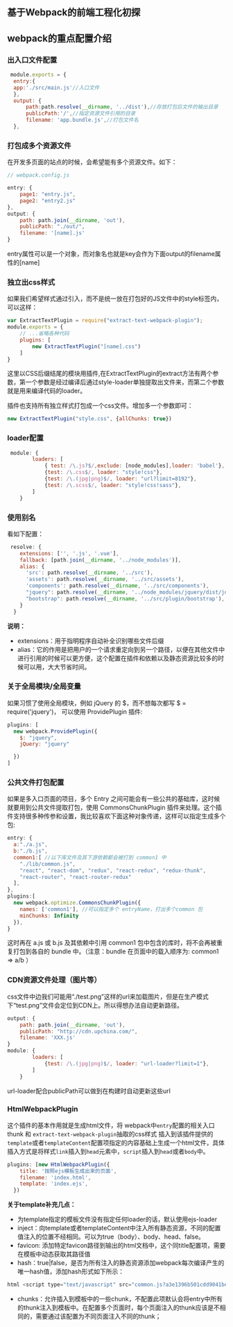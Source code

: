 
## 基于Webpack的前端工程化初探

## webpack的重点配置介绍

### 出入口文件配置
```js
 module.exports = {
  entry:{ 
  app:'./src/main.js'//入口文件
  },
  output: {
      path:path.resolve(__dirname, '../dist'),//存放打包后文件的输出目录
      publicPath:'/',//指定资源文件引用的目录
      filename: 'app.bundle.js',//打包文件名
  },
```
### 打包成多个资源文件
在开发多页面的站点的时候，会希望能有多个资源文件。如下：
```js
// webpack.config.js

entry: {
    page1: "entry.js",
    page2: "entry2.js"
},
output: {
    path: path.join(__dirname, 'out'),
    publicPath: "./out/",
    filename: '[name].js'
}
```
entry属性可以是一个对象，而对象名也就是key会作为下面output的filename属性的[name]

### 独立出css样式
如果我们希望样式通过<link>引入，而不是统一放在打包好的JS文件中的style标签内，可以这样：
```js
var ExtractTextPlugin = require("extract-text-webpack-plugin");
module.exports = {
    // ...省略各种代码
    plugins: [
        new ExtractTextPlugin("[name].css")
    ]
}
```
这里以CSS后缀结尾的模块用插件,在ExtractTextPlugin的extract方法有两个参数，第一个参数是经过编译后通过style-loader单独提取出文件来，而第二个参数就是用来编译代码的loader。

插件也支持所有独立样式打包成一个css文件。增加多一个参数即可：
```js
new ExtractTextPlugin("style.css", {allChunks: true})
```
### loader配置
```js
 module: {
        loaders: [
            { test: /\.js?$/,exclude: [node_modules],loader: 'babel'},
            {test: /\.css$/, loader: "style!css"},
            {test: /\.(jpg|png)$/, loader: "url?limit=8192"},
            {test: /\.scss$/, loader: "style!css!sass"},
        ]
    }
```
### 使用别名
看如下配置：
```js
 resolve: {
    extensions: ['', '.js', '.vue'],
    fallback: [path.join(__dirname, '../node_modules')],
    alias: {
      'src': path.resolve(__dirname, '../src'),
      'assets': path.resolve(__dirname, '../src/assets'),
      'components': path.resolve(__dirname, '../src/components'),
      "jquery": path.resolve(__dirname, '../node_modules/jquery/dist/jquery.slim.min.js'),
      "bootstrap": path.resolve(__dirname, '../src/plugin/bootstrap'),
    }
  }
```
**说明：**

- extensions：用于指明程序自动补全识别哪些文件后缀
- alias：它的作用是把用户的一个请求重定向到另一个路径，以便在其他文件中进行引用的时候可以更方便，这个配置在插件和依赖以及静态资源比较多的时候可以用，大大节省时间。

### 关于全局模块/全局变量

如果习惯了使用全局模块，例如 jQuery 的 $，而不想每次都写 $ = require('jquery')， 可以使用 ProvidePlugin 插件:
```js
plugins: [
  new webpack.ProvidePlugin({ 
    $: "jquery",
    jQuery: "jquery"

  })
]
```

### 公共文件打包配置
如果是多入口页面的项目，多个 Entry 之间可能会有一些公共的基础库，这时候就要用到公共文件提取打包，使用 CommonsChunkPlugin 插件来处理。这个插件支持很多种传参和设置，我比较喜欢下面这种对象传递，这样可以指定生成多个包:
```js
entry: {
  a:"./a.js",
  b:"./b.js",
  common1:[ //以下库文件及其下游依赖都会被打到 common1 中
    "./lib/common.js",
    "react", "react-dom", "redux", "react-redux", "redux-thunk",
    "react-router", "react-router-redux"
  ],
},
plugins:[
  new webpack.optimize.CommonsChunkPlugin({ 
    names: ['common1'], //可以指定多个 entryName，打出多个common 包
    minChunks: Infinity
  }),
}
```
这时再在 a.js 或 b.js 及其依赖中引用 common1 包中包含的库时，将不会再被重复打包到各自的 bundle 中。（注意：bundle 在页面中的载入顺序为: common1 => a/b ）

### CDN资源文件处理（图片等）
css文件中边我们可能用“./test.png”这样的url来加载图片，但是在生产模式下“test.png”文件会定位到CDN上。所以得想办法自动更新路径。
```js
output: {
    path: path.join(__dirname, 'out'),
    publicPath: "http://cdn.upchina.com/",
    filename: 'XXX.js'
}
module: {
        loaders: [
            {test: /\.(jpg|png)$/, loader: "url-loader?limit=1"},
        ]
    }
```
url-loader配合publicPath可以做到在构建时自动更新这些url

### HtmlWebpackPlugin

这个插件的基本作用就是生成html文件，将 webpack中`entry`配置的相关入口thunk  和  `extract-text-webpack-plugin`抽取的css样式   插入到该插件提供的`template`或者`templateContent`配置项指定的内容基础上生成一个html文件，具体插入方式是将样式`link`插入到`head`元素中，`script`插入到`head`或者`body`中。
```js
plugins: [new HtmlWebpackPlugin({
    title: '按照ejs模板生成出来的页面',
    filename: 'index.html',
    template: 'index.ejs',
  })
```
**关于template补充几点：**

- 为template指定的模板文件没有指定任何loader的话，默认使用ejs-loader
- inject：向template或者templateContent中注入所有静态资源，不同的配置值注入的位置不经相同。可以为true（body）、body、head、false。
- favicon: 添加特定favicon路径到输出的html文档中，这个同title配置项，需要在模板中动态获取其路径值
- hash：true|false，是否为所有注入的静态资源添加webpack每次编译产生的唯一hash值，添加hash形式如下所示：
```js
html <script type="text/javascript" src="common.js?a3e1396b501cdd9041be"></script>
```
- chunks：允许插入到模板中的一些chunk，不配置此项默认会将entry中所有的thunk注入到模板中。在配置多个页面时，每个页面注入的thunk应该是不相同的，需要通过该配置为不同页面注入不同的thunk；